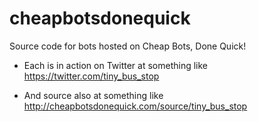 # cheapbotsdonequick

Source code for bots hosted on Cheap Bots, Done Quick!

 * Each is in action on Twitter at something like https://twitter.com/tiny_bus_stop 

 * And source also at something like http://cheapbotsdonequick.com/source/tiny_bus_stop
